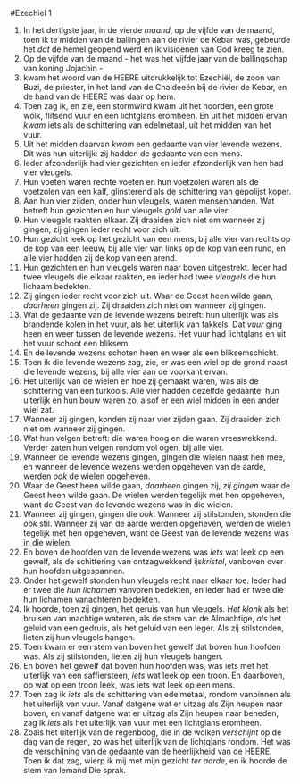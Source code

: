 #Ezechiel 1
1. In het dertigste jaar, in de vierde *maand*, op de vijfde van de maand, toen ik te midden van de ballingen aan de rivier de Kebar was, gebeurde het *dat* de hemel geopend werd en ik visioenen van God kreeg te zien.
2. Op de vijfde van de maand - het was het vijfde jaar van de ballingschap van koning Jojachin -
3. kwam het woord van de HEERE uitdrukkelijk tot Ezechiël, de zoon van Buzi, de priester, in het land van de Chaldeeën bij de rivier de Kebar, en de hand van de HEERE was daar op hem.
4. Toen zag ik, en zie, een stormwind kwam uit het noorden, een grote wolk, flitsend vuur en een lichtglans eromheen. En uit het midden ervan *kwam* iets als de schittering van edelmetaal, uit het midden van het vuur.
5. Uit het midden daarvan *kwam* een gedaante van vier levende wezens. Dit was hun uiterlijk: zij hadden de gedaante van een mens.
6. Ieder afzonderlijk had vier gezichten en ieder afzonderlijk van hen had vier vleugels.
7. Hun voeten waren rechte voeten en hun voetzolen waren als de voetzolen van een kalf, glinsterend als de schittering van gepolijst koper.
8. Aan hun vier zijden, onder hun vleugels, waren mensenhanden. Wat betreft hun gezichten en hun vleugels *gold* van alle vier:
9. Hun vleugels raakten elkaar. Zij draaiden zich niet om wanneer zij gingen, zij gingen ieder recht voor zich uit.
10. Hun gezicht leek op het gezicht van een mens, bij alle vier van rechts op de kop van een leeuw, bij alle vier van links op de kop van een rund, en alle vier hadden zij de kop van een arend.
11. Hun gezichten en hun vleugels waren naar boven uitgestrekt. Ieder had twee vleugels die elkaar raakten, en ieder had twee *vleugels* die hun lichaam bedekten.
12. Zij gingen ieder recht voor zich uit. Waar de Geest heen wilde gaan, *daarheen* gingen zij. Zij draaiden zich niet om wanneer zij gingen.
13. Wat de gedaante van de levende wezens betreft: hun uiterlijk was als brandende kolen in het vuur, als het uiterlijk van fakkels. Dat *vuur* ging heen en weer tussen de levende wezens. Het vuur had lichtglans en uit het vuur schoot een bliksem.
14. En de levende wezens schoten heen en weer als een bliksemschicht.
15. Toen ik die levende wezens zag, zie, er was een wiel op de grond naast die levende wezens, bij alle vier aan de voorkant ervan.
16. Het uiterlijk van de wielen en hoe zij gemaakt waren, was als de schittering van een turkoois. Alle vier hadden dezelfde gedaante: hun uiterlijk en hun bouw waren zo, alsof er een wiel midden in een ander wiel zat.
17. Wanneer zij gingen, konden zij naar vier zijden gaan. Zij draaiden zich niet om wanneer zij gingen.
18. Wat hun velgen betreft: die waren hoog en die waren vreeswekkend. Verder zaten hun velgen rondom vol ogen, bij alle vier.
19. Wanneer de levende wezens gingen, gingen die wielen naast hen mee, en wanneer de levende wezens werden opgeheven van de aarde, werden *ook* de wielen opgeheven.
20. Waar de Geest heen wilde gaan, *daarheen* gingen zij, *zij gingen* waar de Geest heen wilde gaan. De wielen werden tegelijk met hen opgeheven, want de Geest van de levende wezens was in die wielen.
21. Wanneer zij gingen, gingen die *ook*. Wanneer zij stilstonden, stonden die *ook* stil. Wanneer zij van de aarde werden opgeheven, werden de wielen tegelijk met hen opgeheven, want de Geest van de levende wezens was in die wielen.
22. En boven de hoofden van de levende wezens was *iets* wat leek op een gewelf, als de schittering van ontzagwekkend ijs*kristal*, vanboven over hun hoofden uitgespannen.
23. Onder het gewelf stonden hun vleugels recht naar elkaar toe. Ieder had er twee die *hun lichamen* vanvoren bedekten, en ieder had er twee die hun lichamen vanachteren bedekten.
24. Ik hoorde, toen zij gingen, het geruis van hun vleugels. *Het klonk* als het bruisen van machtige wateren, als de stem van de Almachtige, *als* het geluid van een gedruis, als het geluid van een leger. Als zij stilstonden, lieten zij hun vleugels hangen.
25. Toen kwam er een stem van boven het gewelf dat boven hun hoofden was. Als zij stilstonden, lieten zij hun vleugels hangen.
26. En boven het gewelf dat boven hun hoofden was, was iets met het uiterlijk van een saffiersteen, *iets* wat leek op een troon. En daarboven, op wat op een troon leek, was iets wat leek op een mens.
27. Toen zag ik *iets* als de schittering van edelmetaal, rondom vanbinnen als het uiterlijk van vuur. Vanaf datgene wat er uitzag als Zijn heupen naar boven, en vanaf datgene wat er uitzag als Zijn heupen naar beneden, zag ik *iets* als het uiterlijk van vuur met een lichtglans eromheen.
28. Zoals het uiterlijk van de regenboog, die in de wolken *verschijnt* op de dag van de regen, zo was het uiterlijk van de lichtglans rondom. Het was de verschijning van de gedaante van de heerlijkheid van de HEERE. Toen ik dat zag, wierp ik mij met mijn gezicht *ter aarde*, en ik hoorde de stem van Iemand Die sprak.
